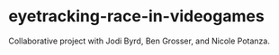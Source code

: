 # eyetracking-race-in-videogames
Collaborative project with Jodi Byrd, Ben Grosser, and Nicole Potanza.
